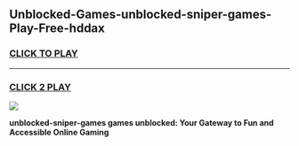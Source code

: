
## Unblocked-Games-unblocked-sniper-games-Play-Free-hddax
<h3>
<a href="https://premium76.site?title=unblocked-sniper-games&ref=20A">CLICK TO PLAY</a></h3>
<hr>

<h3>
<a href="https://premium76.site?title=unblocked-sniper-games&ref=20A">CLICK 2 PLAY</a>
  
</h3>

<a href="https://premium76.site?title=unblocked-sniper-games&ref=20A"><img src="https://clearcache.store/games.png"></a>


**unblocked-sniper-games games unblocked: Your Gateway to Fun and Accessible Online Gaming**
